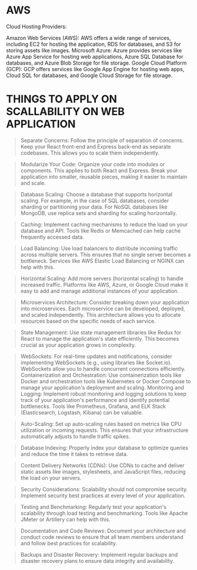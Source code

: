 # AWS 
Cloud Hosting Providers:

Amazon Web Services (AWS): AWS offers a wide range of services, including EC2 for hosting the application, RDS for databases, and S3 for storing assets like images.
Microsoft Azure: Azure provides services like Azure App Service for hosting web applications, Azure SQL Database for databases, and Azure Blob Storage for file storage.
Google Cloud Platform (GCP): GCP offers services like Google App Engine for hosting web apps, Cloud SQL for databases, and Google Cloud Storage for file storage.

# THINGS TO APPLY ON SCALLABILITY ON WEB APPLICATION
> Separate Concerns:
Follow the principle of separation of concerns. Keep your React front-end and Express back-end as separate codebases. This allows you to scale them independently.

> Modularize Your Code:
Organize your code into modules or components. This applies to both React and Express. Break your application into smaller, reusable pieces, making it easier to maintain and scale.

> Database Scaling:
Choose a database that supports horizontal scaling. For example, in the case of SQL databases, consider sharding or partitioning your data. For NoSQL databases like MongoDB, use replica sets and sharding for scaling horizontally.

> Caching:
Implement caching mechanisms to reduce the load on your database and API. Tools like Redis or Memcached can help cache frequently accessed data.

> Load Balancing:
Use load balancers to distribute incoming traffic across multiple servers. This ensures that no single server becomes a bottleneck. Services like AWS Elastic Load Balancing or NGINX can help with this.

> Horizontal Scaling:
Add more servers (horizontal scaling) to handle increased traffic. Platforms like AWS, Azure, or Google Cloud make it easy to add and manage additional instances of your application.

> Microservices Architecture:
Consider breaking down your application into microservices. Each microservice can be developed, deployed, and scaled independently. This architecture allows you to allocate resources based on the specific needs of each service.

> State Management:
Use state management libraries like Redux for React to manage the application's state efficiently. This becomes crucial as your application grows in complexity.

> WebSockets:
For real-time updates and notifications, consider implementing WebSockets (e.g., using libraries like Socket.io). WebSockets allow you to handle concurrent connections efficiently.
> Containerization and Orchestration:
Use containerization tools like Docker and orchestration tools like Kubernetes or Docker Compose to manage your application's deployment and scaling.
> Monitoring and Logging:
Implement robust monitoring and logging solutions to keep track of your application's performance and identify potential bottlenecks. Tools like Prometheus, Grafana, and ELK Stack (Elasticsearch, Logstash, Kibana) can be valuable.

>Auto-Scaling:
Set up auto-scaling rules based on metrics like CPU utilization or incoming requests. This ensures that your infrastructure automatically adjusts to handle traffic spikes.

> Database Indexing:
Properly index your database to optimize queries and reduce the time it takes to retrieve data.

> Content Delivery Networks (CDNs):
Use CDNs to cache and deliver static assets like images, stylesheets, and JavaScript files, reducing the load on your servers.

> Security Considerations:
Scalability should not compromise security. Implement security best practices at every level of your application.

> Testing and Benchmarking:
Regularly test your application's scalability through load testing and benchmarking. Tools like Apache JMeter or Artillery can help with this.

> Documentation and Code Reviews:
Document your architecture and conduct code reviews to ensure that all team members understand and follow best practices for scalability.

> Backups and Disaster Recovery:
Implement regular backups and disaster recovery plans to ensure data integrity and availability.
